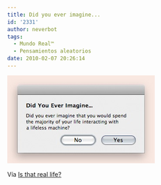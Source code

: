 ```yaml
---
title: Did you ever imagine...
id: '2331'
author: neverbot
tags:
  - Mundo Real™
  - Pensamientos aleatorios
date: 2010-02-07 20:26:14
---
```


![201002072025.jpg](./did-you-ever-imagine/201002072025.jpg)

Vía [Is that real life?](http://sebseballade.tumblr.com/post/364906380)